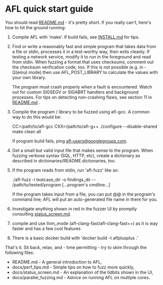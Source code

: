 # AFL quick start guide

You should read [README.md](README.md) - it's pretty short. If you really can't, here's
how to hit the ground running:

1) Compile AFL with 'make'. If build fails, see [INSTALL.md](INSTALL.md) for tips.

2) Find or write a reasonably fast and simple program that takes data from
   a file or stdin, processes it in a test-worthy way, then exits cleanly.
   If testing a network service, modify it to run in the foreground and read
   from stdin. When fuzzing a format that uses checksums, comment out the
   checksum verification code, too.
   If this is not possible (e.g. in -Q(emu) mode) then use AFL_POST_LIBRARY
   to calculate the values with your own library.

   The program must crash properly when a fault is encountered. Watch out for
   custom SIGSEGV or SIGABRT handlers and background processes. For tips on
   detecting non-crashing flaws, see section 11 in [README.md](README.md) .

3) Compile the program / library to be fuzzed using afl-gcc. A common way to
   do this would be:

   CC=/path/to/afl-gcc CXX=/path/to/afl-g++ ./configure --disable-shared
   make clean all

   If program build fails, ping <afl-users@googlegroups.com>.

4) Get a small but valid input file that makes sense to the program. When
   fuzzing verbose syntax (SQL, HTTP, etc), create a dictionary as described in
   dictionaries/README.dictionaries, too.

5) If the program reads from stdin, run 'afl-fuzz' like so:

   ./afl-fuzz -i testcase_dir -o findings_dir -- \
     /path/to/tested/program [...program's cmdline...]

   If the program takes input from a file, you can put @@ in the program's
   command line; AFL will put an auto-generated file name in there for you.

6) Investigate anything shown in red in the fuzzer UI by promptly consulting
   [status_screen.md](status_screen.md).

7) compile and use llvm_mode (afl-clang-fast/afl-clang-fast++) as it is way
   faster and has a few cool features

8) There is a basic docker build with 'docker build -t aflplusplus .'

That's it. Sit back, relax, and - time permitting - try to skim through the
following files:

  - README.md                 - A general introduction to AFL,
  - docs/perf_tips.md         - Simple tips on how to fuzz more quickly,
  - docs/status_screen.md     - An explanation of the tidbits shown in the UI,
  - docs/parallel_fuzzing.md  - Advice on running AFL on multiple cores.
